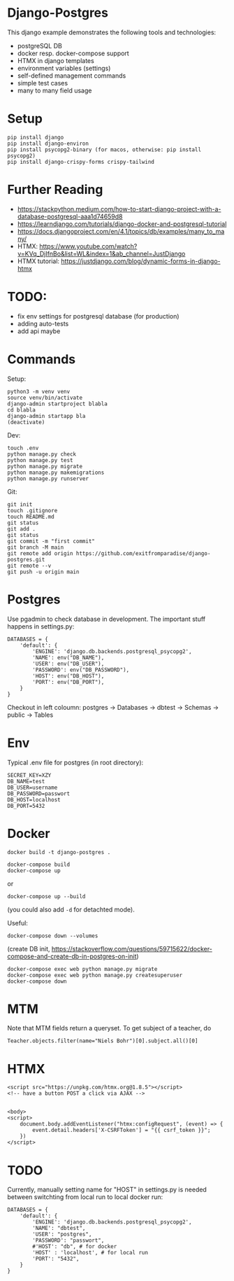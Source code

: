 # Django-Postgres

This django example demonstrates the following tools and technologies:
- postgreSQL DB
- docker resp. docker-compose support
- HTMX in django templates
- environment variables (settings)
- self-defined management commands
- simple test cases
- many to many field usage

# Setup

```
pip install django
pip install django-environ
pip install psycopg2-binary (for macos, otherwise: pip install psycopg2)
pip install django-crispy-forms crispy-tailwind
```

# Further Reading
- https://stackpython.medium.com/how-to-start-django-project-with-a-database-postgresql-aaa1d74659d8
- https://learndjango.com/tutorials/django-docker-and-postgresql-tutorial
- https://docs.djangoproject.com/en/4.1/topics/db/examples/many_to_many/
- HTMX: https://www.youtube.com/watch?v=KVq_DjIfnBo&list=WL&index=1&ab_channel=JustDjango
- HTMX tutorial: https://justdjango.com/blog/dynamic-forms-in-django-htmx

# TODO:

- fix env settings for postgresql database (for production)
- adding auto-tests
- add api maybe

# Commands

Setup:
```
python3 -m venv venv
source venv/bin/activate
django-admin startproject blabla
cd blabla
django-admin startapp bla
(deactivate)
```

Dev:
```
touch .env
python manage.py check
python manage.py test
python manage.py migrate
python manage.py makemigrations
python manage.py runserver
```

Git:
```
git init
touch .gitignore
touch README.md
git status
git add .
git status
git commit -m "first commit"
git branch -M main
git remote add origin https://github.com/exitfromparadise/django-postgres.git
git remote --v
git push -u origin main
```

# Postgres

Use pgadmin to check database in development. The important stuff happens in settings.py:

```
DATABASES = {
    'default': {
        'ENGINE': 'django.db.backends.postgresql_psycopg2',
        'NAME': env("DB_NAME"),
        'USER': env("DB_USER"),
        'PASSWORD': env("DB_PASSWORD"),
        'HOST': env("DB_HOST"),
        'PORT': env("DB_PORT"),
    }
}
```

Checkout in left coloumn: postgres -> Databases -> dbtest -> Schemas -> public -> Tables


# Env

Typical .env file for postgres (in root directory):

```
SECRET_KEY=XZY
DB_NAME=test
DB_USER=username
DB_PASSWORD=passwort
DB_HOST=localhost
DB_PORT=5432
```


# Docker


```
docker build -t django-postgres .
```

```
docker-compose build
docker-compose up
```

or
```
docker-compose up --build
```
(you could also add `-d` for detachted mode).

Useful:
```
docker-compose down --volumes
```
(create DB init, https://stackoverflow.com/questions/59715622/docker-compose-and-create-db-in-postgres-on-init)


```
docker-compose exec web python manage.py migrate
docker-compose exec web python manage.py createsuperuser
docker-compose down
```


# MTM

Note that MTM fields return a queryset. To get subject of a teacher, do
```
Teacher.objects.filter(name="Niels Bohr")[0].subject.all()[0]
```

# HTMX
```
<script src="https://unpkg.com/htmx.org@1.8.5"></script>
<!-- have a button POST a click via AJAX -->


<body>
<script>
    document.body.addEventListener("htmx:configRequest", (event) => {
        event.detail.headers['X-CSRFToken'] = "{{ csrf_token }}";
    }) 
</script>
```


# TODO

Currently, manually setting name for "HOST" in settings.py is needed between switchting from local run to local docker run:
```
DATABASES = {
    'default': {
        'ENGINE': 'django.db.backends.postgresql_psycopg2',
        'NAME': "dbtest",
        'USER': "postgres",
        'PASSWORD': "passwort",
        #'HOST': "db", # for docker
        'HOST' : 'localhost', # for local run
        'PORT': "5432",
    }
}
```
